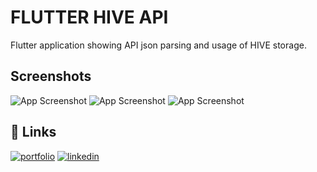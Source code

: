 
# FLUTTER HIVE API

Flutter application showing API json parsing and usage of HIVE storage.


## Screenshots

![App Screenshot](https://drive.google.com/file/d/1-W0dszpJK7YjRQIDmL7mTbDsONlJPdHi/view?usp=share_link)
![App Screenshot](https://drive.google.com/file/d/1-Xwr4S63BI6vUQcWTPtT-uLNSmEHqz-T/view?usp=share_link)
![App Screenshot](https://drive.google.com/file/d/1-Z7kwVrzuvyp0_XU0LKsY1vRcmeHej5m/view?usp=share_link)

## 🔗 Links
[![portfolio](https://img.shields.io/badge/my_portfolio-000?style=for-the-badge&logo=ko-fi&logoColor=white)](https://github.com/Rajat-04)
[![linkedin](https://img.shields.io/badge/linkedin-0A66C2?style=for-the-badge&logo=linkedin&logoColor=white)](https://www.linkedin.com/in/rajat-bhargava-24462b244/)
